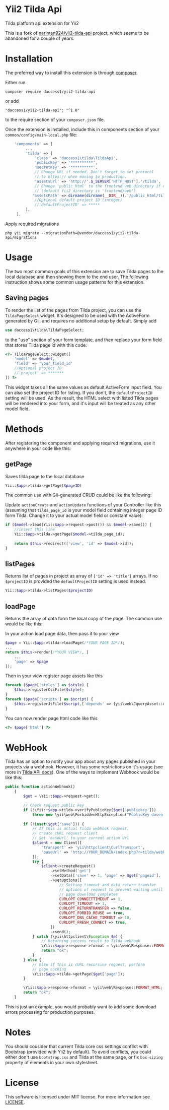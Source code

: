 Yii2 Tilda Api
==============
Tilda platform api extension for Yii2

This is a fork of [nariman924/yii2-tilda-api](https://github.com/nariman924/yii2-tilda-api) project, which seems to be abandoned for a couple of years.

Installation
============

The preferred way to install this extension is through [composer](http://getcomposer.org/download/).

Either run

```
composer require daccess1/yii2-tilda-api
```

or add

```
"daccess1/yii2-tilda-api": "^1.0"
```
to the require section of your `composer.json` file.


Once the extension is installed, include this in components section of your `common/config/main-local.php` file:

```php
    'components' => [
         ...
         'tilda' => [
             'class' => 'daccess1\tilda\TildaApi',
             'publicKey' => '**********',
             'secretKey' => '**********',
             // Change URL if needed. Don't forget to set protocol
             // to https:// when moving to production.
             'assetsUrl' => 'http://'.$_SERVER['HTTP_HOST'].'/tilda',
             // Change 'public_html' to the frontend web directory if needed
             // (default Yii2 directory is 'frontend/web')
            'assetsPath' => dirname(dirname(__DIR__)).'/public_html/tilda',
             //Optional default project ID (integer)
             //'defaultProjectID' => *****
         ],
     ],
```

Apply required migrations

```
php yii migrate --migrationPath=@vendor/daccess1/yii2-tilda-api/migrations
```

Usage
=====
The two most common goals of this extension are to save Tilda pages to lhe local database and then showing them to the end user. The following instruction shows some common usage patterns for this extension.

Saving pages
------------
To render the list of the pages from Tilda project, you can use the `TildaPageSelect` widget. It's designed to be used with the ActiveForm generated by Gii, and requires no additional setup by default. Simply add
```php
use daccess1\tilda\TildaPageSelect;
```
to the "use" section of your form template, and then replace your form field that stores Tilda page id with this code:
```php
<?= TildaPageSelect::widget([
    'model' => $model,
    'field' => 'your_field_id'
    //Optional project ID
    //'project' => *******
]) ?>
```
This widget takes all the same values as default ActiveForm input field. You can also set the project ID for listing. If you don't, the `defaultProjectID` setting will be used. As the result, the HTML select with listed Tilda pages will be rendered into your form, and it's input will be treated as any other model field.

Methods
=====
After registering the component and applying required migrations, use it anywhere in your code like this:

getPage
-------
Saves tilda page to the local database
```php
Yii::$app->tilda->getPage($pageID)
```
The common use with Gii-generated CRUD could be like the following:

Update `actionCreate` and `actionUpdate` functions of your Controller like this (assuming that `tilda_page_id` is your model field containing integer page ID form Tilda. Change it to your actual model field or constant value):
```php
if ($model->load(Yii::$app->request->post()) && $model->save()) {
    //insert this line
    Yii::$app->tilda->getPage($model->tilda_page_id);
    
    return $this->redirect(['view', 'id' => $model->id]);
}
```

listPages
---------
Returns list of pages in project as array of `['id' => 'title']` arrays. If no `$projectID` is provided the `defaultProjectID` setting is used instead.
```php
Yii::$app->tilda->listPages($projectID)
```

loadPage
---
Returns the array of data form the local copy of the page. The common use would be like this:

In your action load page data, then pass it to your view
```php
$page = Yii::$app->tilda->loadPage(/*YOUR PAGE ID*/);
...
return $this->render(/*YOUR VIEW*/, [
    ...
    'page' => $page
]);
```
Then in your view register page assets like this
```php
foreach ($page['styles'] as $style) {
    $this->registerCssFile($style);
}
foreach ($page['scripts'] as $script) {
    $this->registerJsFile($script,['depends' => [yii\web\JqueryAsset::className()]]);
}
```

You can now render page html code like this
```php
<?= $page['html'] ?>
```

WebHook
=======
Tilda has an option to notify your app about any pages published in your projects via a webhook. However, it has some restrictions on it's usage (see more in [Tilda API docs](http://help-ru.tilda.ws/api)). One of the ways to implement Webhook would be like this:
```php
public function actionWebhook()
    {
        $get = \Yii::$app->request->get();

        // Check request public key
        if (!\Yii::$app->tilda->verifyPublicKey($get['publickey']))
            throw new \yii\web\ForbiddenHttpException("PublicKey dosen't match");
        
        if (!isset($get['save'])) {
            // If this is actual Tilda webhook request,
            // create cURL request client 
            // Set 'baseUrl' to your current action Url
            $client = new Client([
                'transport' => 'yii\httpclient\CurlTransport',
                'baseUrl' => 'http://YOUR_DOMAIN/index.php?r=tilda/webhook'
            ]);
            try {
                $client->createRequest()
                    ->setMethod('get')
                    ->setData(['save' => 1, 'page' => $get['pageid'], 'publickey' => $get['publickey']])
                    ->setOptions([
                        // Setting timeout and data return transfer
                        // options of request to prevent waiting until
                        // page download completes
                        CURLOPT_CONNECTTIMEOUT => 1,
                        CURLOPT_TIMEOUT => 1,
                        CURLOPT_RETURNTRANSFER => false,
                        CURLOPT_FORBID_REUSE => true,
                        CURLOPT_DNS_CACHE_TIMEOUT => 10,
                        CURLOPT_FRESH_CONNECT => true,
                    ])
                    ->send();
            } catch (\yii\httpclient\Exception $e) {
                // Returning success result to Tilda webhook
                \Yii::$app->response->format = \yii\web\Response::FORMAT_HTML;
                return "ok";
            }
        } else {
            // Else if this is cURL recursive request, perform
            // page caching 
            \Yii::$app->tilda->getPage($get['page']);
        }

        \Yii::$app->response->format = \yii\web\Response::FORMAT_HTML;
        return "ok";
    }
```
This is just an example, you would probably want to add some download errors processing for production purposes.

Notes
=====
You should cousider that current Tilda core css settings conflict with Bootstrap (provided with Yii2 by default). To avoid conflicts, you could either don't use `bootstrap.css` and Tilda at the same page, or fix `box-sizing` property of elements in your own stylesheet.

License
=======
This software is licensed under MIT license. For more information see [LICENSE](https://github.com/daccess1/yii2-tilda-api/blob/master/LICENSE).
